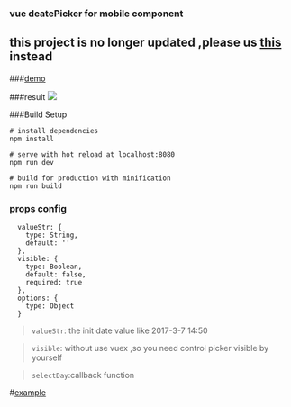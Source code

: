 ### vue deatePicker for mobile component

## this project is no longer updated ,please us [this](https://github.com/k186/iosSelect) instead


###[demo](http://k186studio.com/demos/vue/mobilePicker/)

###result
![](http://omhgkqaq2.bkt.clouddn.com/mobilepicker1.gif)


###Build Setup
```$xslt
# install dependencies
npm install

# serve with hot reload at localhost:8080
npm run dev

# build for production with minification
npm run build
```
### props config
```$xslt
  valueStr: {
    type: String,
    default: ''
  },
  visible: {
    type: Boolean,
    default: false,
    required: true
  },
  options: {
    type: Object
  }
```

>`valueStr`: the init date value like 2017-3-7 14:50

>`visible`: without use vuex ,so you need control picker visible by yourself

>`selectDay`:callback function

#[example](https://github.com/k186/vue-wheel-scroll-datepikcer/blob/master/src/view/pickerMobile/mobilePickerDemo.vue)
